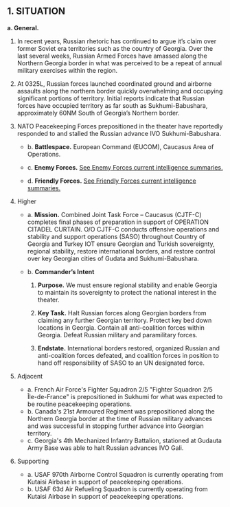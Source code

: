 ## 1. SITUATION

**a. General.**  

1. In recent years, Russian rhetoric has continued to argue it’s claim over former Soviet era territories such as the country of Georgia. Over the last several weeks, Russian Armed Forces have amassed along the Northern Georgia border in what was perceived to be a repeat of annual military exercises within the region.

2. At 0325L, Russian forces launched coordinated ground and airborne assaults along the northern border quickly overwhelming and occupying significant portions of territory. Initial reports indicate that Russian forces have occupied territory as far south as Sukhumi-Babushara, approximately 60NM South of Georgia’s Northern border.

3. NATO Peacekeeping Forces prepositioned in the theater have reportedly responded to and stalled the Russian advance IVO Sukhumi-Babushara.

   - b.  **Battlespace.**  European Command (EUCOM), Caucasus Area of Operations.
    
   - c.  **Enemy Forces.**  [See Enemy Forces current intelligence summaries.](Enemy_Forces.md)
    
   - d.  **Friendly Forces.**  [See Friendly Forces current intelligence summaries.](Friendly_Forces.md)

4. Higher

   - a. **Mission.**  Combined Joint Task Force – Caucasus (CJTF-C) completes final phases of preparation in support of OPERATION CITADEL CURTAIN.  O/O CJTF-C conducts offensive operations and stability and support operations (SASO) throughout Country of Georgia and Turkey IOT ensure Georgian and Turkish sovereignty, regional stability, restore international borders, and restore control over key Georgian cities of Gudata and Sukhumi-Babushara.

   - b. **Commander’s Intent**

        1. **Purpose.**  We must ensure regional stability and enable Georgia to maintain its sovereignty to protect the national interest in the theater.

        2. **Key Task.**  Halt Russian forces along Georgian borders from claiming any further Georgian territory.  Protect key bed down locations in Georgia.  Contain all anti-coalition forces within Georgia.  Defeat Russian military and paramilitary forces.

        3. **Endstate.**  International borders restored, organized Russian and anti-coalition forces defeated, and coalition forces in position to hand off responsibility of SASO to an UN designated force.

5. Adjacent
   - a. French Air Force's Fighter Squadron 2/5 "Fighter Squadron 2/5 Île-de-France" is prepositioned in Sukhumi for what was expected to be routine peacekeeping operations. 
   - b. Canada's 21st Armoured Regiment was prepositioned along the Northern Georgia border at the time of Russian military advances and was successful in stopping further advance into Georgian territory.
   - c. Georgia's 4th Mechanized Infantry Battalion, stationed at Gudauta Army Base was able to halt Russian advances IVO Gali.
    
6. Supporting
   - a. USAF 970th Airborne Control Squadron is currently operating from Kutaisi Airbase in support of peacekeeping operations.
   - b. USAF 63d Air Refueling Squadron is currently operating from Kutaisi Airbase in support of peacekeeping operations.
